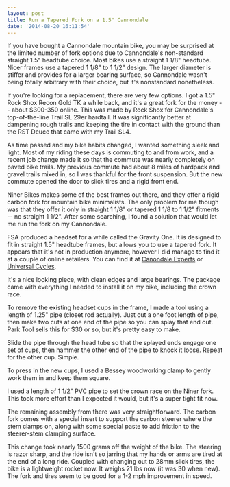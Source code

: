 ```yaml
---
layout: post
title: Run a Tapered Fork on a 1.5" Cannondale
date: '2014-08-20 16:11:54'
---
```


If you have bought a Cannondale mountain bike, you may be surprised at the limited number of fork options due to Cannondale's non-standard straight 1.5" headtube choice. Most bikes use a straight 1 1/8" headtube. Nicer frames use a tapered 1 1/8" to 1 1/2" design. The larger diameter is stiffer and provides for a larger bearing surface, so Cannondale wasn't being totally arbitrary with their choice, but it's nonstandard nonetheless.

If you're looking for a replacement, there are very few options. I got a 1.5" Rock Shox Recon Gold TK a while back, and it's a great fork for the money -- about $300-350 online. This was made by Rock Shox for Cannondale's top-of-the-line Trail SL 29er hardtail. It was significantly better at dampening rough trails and keeping the tire in contact with the ground than the RST Deuce that came with my Trail SL4.

As time passed and my bike habits changed, I wanted something sleek and light. Most of my riding these days is commuting to and from work, and a recent job change made it so that the commute was nearly completely on paved bike trails. My previous commute had about 8 miles of hardpack and gravel trails mixed in, so I was thankful for the front suspension. But the new commute opened the door to slick tires and a rigid front end.

Niner Bikes makes some of the best frames out there, and they offer a rigid carbon fork for mountain bike minimalists. The only problem for me though was that they offer it only in straight 1 1/8" or tapered 1 1/8 to 1 1/2" fitments -- no straight 1 1/2". After some searching, I found a solution that would let me run the fork on my Cannondale.

FSA produced a headset for a while called the Gravity One. It is designed to fit in straight 1.5" headtube frames, but allows you to use a tapered fork. It appears that it's not in production anymore, however I did manage to find it at a couple of online retailers. You can find it at [Canondale Experts](http://www.cannondaleexperts.com/FSA-Gravity-Tapered-Headset-for-15-Frames_p_3115.html) or [Universal Cycles](http://www.universalcycles.com/shopping/product_details.php?id=27653).

It's a nice looking piece, with clean edges and large bearings. The package came with everything I needed to install it on my bike, including the crown race.

To remove the existing headset cups in the frame, I made a tool using a length of 1.25" pipe (closet rod actually). Just cut a one foot length of pipe, then make two cuts at one end of the pipe so you can splay that end out. Park Tool sells this for $30 or so, but it's pretty easy to make.

Slide the pipe through the head tube so that the splayed ends engage one set of cups, then hammer the other end of the pipe to knock it loose. Repeat for the other cup. Simple.

To press in the new cups, I used a Bessey woodworking clamp to gently work them in and keep them square.

I used a length of 1 1/2" PVC pipe to set the crown race on the Niner fork. This took more effort than I expected it would, but it's a super tight fit now.

The remaining assembly from there was very straightforward. The carbon fork comes with a special insert to support the carbon steerer where the stem clamps on, along with some special paste to add friction to the steerer-stem clamping surface.

This change took nearly 1500 grams off the weight of the bike. The steering is razor sharp, and the ride isn't so jarring that my hands or arms are tired at the end of a long ride. Coupled with changing out to 28mm slick tires, the bike is a lightweight rocket now. It weighs 21 lbs now (it was 30 when new). The fork and tires seem to be good for a 1-2 mph improvement in speed.
